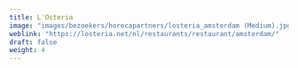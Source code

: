 ```yaml
---
title: L'Osteria
image: "images/bezoekers/horecapartners/losteria_amsterdam (Medium).jpg"
weblink: "https://losteria.net/nl/restaurants/restaurant/amsterdam/"
draft: false
weight: 4
---
```


